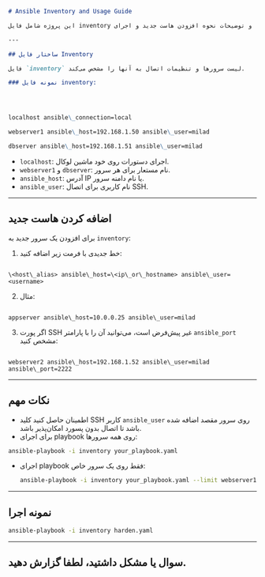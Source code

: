 
```markdown
# Ansible Inventory and Usage Guide

این پروژه شامل فایل inventory برای مدیریت سرورها و توضیحات نحوه افزودن هاست جدید و اجرای playbookها با انسیبل است.

---

## ساختار فایل Inventory

فایل `inventory` لیست سرورها و تنظیمات اتصال به آنها را مشخص می‌کند.

### نمونه فایل inventory:




localhost ansible\_connection=local

webserver1 ansible\_host=192.168.1.50 ansible\_user=milad

dbserver ansible\_host=192.168.1.51 ansible\_user=milad

```

- `localhost`: اجرای دستورات روی خود ماشین لوکال.
- `webserver1` و `dbserver`: نام مستعار برای هر سرور.
- `ansible_host`: آدرس IP یا نام دامنه سرور.
- `ansible_user`: نام کاربری برای اتصال SSH.

---

## اضافه کردن هاست جدید

برای افزودن یک سرور جدید به `inventory`:

1. خط جدیدی با فرمت زیر اضافه کنید:

```

\<host\_alias> ansible\_host=\<ip\_or\_hostname> ansible\_user=<username>

```

2. مثال:

```

appserver ansible\_host=10.0.0.25 ansible\_user=milad

```

3. اگر پورت SSH غیر پیش‌فرض است، می‌توانید آن را با پارامتر `ansible_port` مشخص کنید:

```

webserver2 ansible\_host=192.168.1.52 ansible\_user=milad ansible\_port=2222

````

---

## نکات مهم

- اطمینان حاصل کنید کلید SSH کاربر `ansible_user` روی سرور مقصد اضافه شده باشد تا اتصال بدون پسورد امکان‌پذیر باشد.
- برای اجرای playbook روی همه سرورها:

```bash
ansible-playbook -i inventory your_playbook.yaml
````

* اجرای playbook فقط روی یک سرور خاص:

  ```bash
  ansible-playbook -i inventory your_playbook.yaml --limit webserver1
  ```

---

## نمونه اجرا

```bash
ansible-playbook -i inventory harden.yaml
```

---

## سوال یا مشکل داشتید، لطفا گزارش دهید.

```
```
